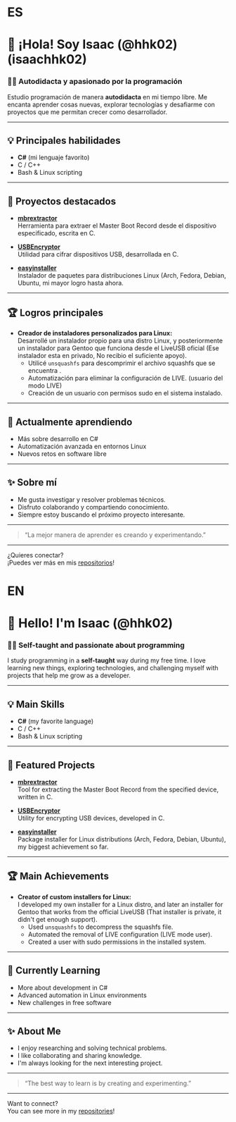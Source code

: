 # ES
# 👋 ¡Hola! Soy Isaac (@hhk02) (isaachhk02)

### 🧑‍💻 Autodidacta y apasionado por la programación

Estudio programación de manera **autodidacta** en mi tiempo libre. Me encanta aprender cosas nuevas, explorar tecnologías y desafiarme con proyectos que me permitan crecer como desarrollador.

---

## 💡 Principales habilidades

- **C#** (mi lenguaje favorito)
- C / C++
- Bash & Linux scripting

---

## 🚀 Proyectos destacados

- [**mbrextractor**](https://github.com/hhk02/mbrextractor)  
  Herramienta para extraer el Master  Boot Record desde el dispositivo especificado, escrita en C.

- [**USBEncryptor**](https://github.com/hhk02/USBEncryptor)  
  Utilidad para cifrar dispositivos USB, desarrollada en C.

- [**easyinstaller**](https://github.com/hhk02/easyinstaller)  
  Instalador de paquetes para distribuciones Linux (Arch, Fedora, Debian, Ubuntu, mi mayor logro hasta ahora.

---

## 🏆 Logros principales

- **Creador de instaladores personalizados para Linux:**  
  Desarrollé un instalador propio para una distro Linux, y posteriormente un instalador para Gentoo que funciona desde el LiveUSB oficial (Ese instalador esta en privado, No recibio el suficiente apoyo).  
  - Utilicé `unsquashfs` para descomprimir el archivo squashfs que se encuentra .
  - Automatización para eliminar la configuración de LIVE. (usuario del modo LIVE)
  - Creación de un usuario con permisos sudo en el sistema instalado.

---

## 🔭 Actualmente aprendiendo

- Más sobre desarrollo en C#
- Automatización avanzada en entornos Linux
- Nuevos retos en software libre

---

## ✨ Sobre mí

- Me gusta investigar y resolver problemas técnicos.
- Disfruto colaborando y compartiendo conocimiento.
- Siempre estoy buscando el próximo proyecto interesante.

---

> “La mejor manera de aprender es creando y experimentando.”

---

¿Quieres conectar?  
¡Puedes ver más en mis [repositorios](https://github.com/hhk02?tab=repositories)!
# EN
# 👋 Hello! I'm Isaac (@hhk02)

### 🧑‍💻 Self-taught and passionate about programming

I study programming in a **self-taught** way during my free time. I love learning new things, exploring technologies, and challenging myself with projects that help me grow as a developer.

---

## 💡 Main Skills

- **C#** (my favorite language)
- C / C++
- Bash & Linux scripting

---

## 🚀 Featured Projects

- [**mbrextractor**](https://github.com/hhk02/mbrextractor)  
  Tool for extracting the Master Boot Record from the specified device, written in C.

- [**USBEncryptor**](https://github.com/hhk02/USBEncryptor)  
  Utility for encrypting USB devices, developed in C.

- [**easyinstaller**](https://github.com/hhk02/easyinstaller)  
  Package installer for Linux distributions (Arch, Fedora, Debian, Ubuntu), my biggest achievement so far.

---

## 🏆 Main Achievements

- **Creator of custom installers for Linux:**  
  I developed my own installer for a Linux distro, and later an installer for Gentoo that works from the official LiveUSB (That installer is private, it didn't get enough support).  
  - Used `unsquashfs` to decompress the squashfs file.
  - Automated the removal of LIVE configuration (LIVE mode user).
  - Created a user with sudo permissions in the installed system.

---

## 🔭 Currently Learning

- More about development in C#
- Advanced automation in Linux environments
- New challenges in free software

---

## ✨ About Me

- I enjoy researching and solving technical problems.
- I like collaborating and sharing knowledge.
- I'm always looking for the next interesting project.

---

> “The best way to learn is by creating and experimenting.”

---

Want to connect?  
You can see more in my [repositories](https://github.com/hhk02?tab=repositories)!

